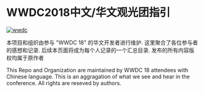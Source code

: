 # WWDC2018中文/华文观光团指引

[![wwdc](https://leacodetop-server.oss-cn-hangzhou.aliyuncs.com/images/WWDC2018ZH/600_470953479.jpeg)](https://developer.apple.com/wwdc/)

本项目和组织由参与 "WWDC 18" 的华文开发者进行维护. 这里聚合了各位参与者的感想和记录. 后续本页面将成为每个人记录的一个汇总目录. 发布的所有内容版权均属于原作者

This Repo and Organization are maintained by WWDC 18 attendees with Chinese language. This is an aggragation of what we see and hear in the conference. All rights are reseved by authors.
